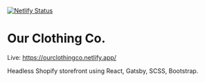 [![Netlify Status](https://api.netlify.com/api/v1/badges/3af1e88c-3f9b-49da-82d7-7dce0911226b/deploy-status)](https://app.netlify.com/sites/ourclothingco/deploys)

# Our Clothing Co.

Live: https://ourclothingco.netlify.app/

Headless Shopify storefront using React, Gatsby, SCSS, Bootstrap.

